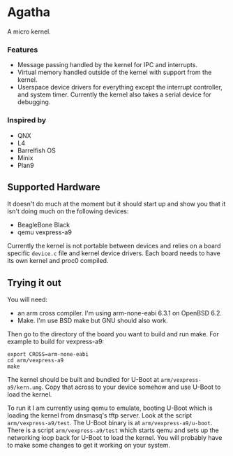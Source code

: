 # Agatha

A micro kernel.

### Features
	
- Message passing handled by the kernel for IPC
  and interrupts.
- Virtual memory handled outside of the kernel
  with support from the kernel.
- Userspace device drivers for everything except
  the interrupt controller, and system timer.
  Currently the kernel also takes a serial device
  for debugging.

### Inspired by

- QNX
- L4
- Barrelfish OS
- Minix
- Plan9

## Supported Hardware

It doesn't do much at the moment but it should start up and
show you that it isn't doing much on the following devices:

- BeagleBone Black
- qemu vexpress-a9 

Currently the kernel is not portable between devices and
relies on a board specific `device.c` file and kernel
device drivers. Each board
needs to have its own kernel and proc0 compiled.

## Trying it out

You will need:
- an arm cross compiler. I'm using arm-none-eabi
	6.3.1 on OpenBSD 6.2. 
- Make. I'm use BSD make but GNU should also work.

Then go to the directory of the board you want to build
and run make. For example to build for vexpress-a9:

```
export CROSS=arm-none-eabi
cd arm/vexpress-a9
make
```

The kernel should be built and bundled for U-Boot
at `arm/vexpress-a9/kern.umg`. Copy that across to your device
somehow and use U-Boot to load the kernel.

To run it I am currently using qemu to emulate, booting
U-Boot which is loading the kernel from dnsmasq's tftp
server. Look at the script `arm/vexpress-a9/test`. The U-Boot
binary is at `arm/vexpress-a9/u-boot`. There is a script
`arm/vexpress-a9/test` which starts qemu and sets up
the networking loop back for U-Boot to load the kernel.
You will probably have to make some changes to get it working
on your system.

